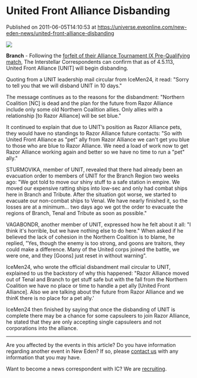 # United Front Alliance Disbanding
Published on 2011-06-05T14:10:53 at https://universe.eveonline.com/new-eden-news/united-front-alliance-disbanding

![](http://www.eve-ic.net/media/assets/icarticlebanner.png)  
  
 **Branch** \- Following the [forfeit of their Alliance Tournament IX Pre-Qualifying match](http://at.eve-ic.net/9/), The Interstellar Correspondents can confirm that as of 4.5.113, United Front Alliance [UNIT] will begin disbanding.   
  
Quoting from a UNIT leadership mail circular from IceMen24, it read: "Sorry to tell you that we will disband UNIT in 10 days."   
  
The message continues as to the reasons for the disbandment: "Northern Coalition [NC] is dead and the plan for the future from Razor Alliance include only some old Northern Coalition allies. Only allies with a relationship [to Razor Alliance] will be set blue."   
  
It continued to explain that due to UNIT’s position as Razor Alliance pets, they would have no standings to Razor Alliance future contacts: "So with United Front Alliance as "pet" ally from Razor Alliance we can't get you blue to those who are blue to Razor Alliance. We need a load of work now to get Razor Alliance working again and better so we have no time to run a "pet" ally."   
  
STURMOVIKA, member of UNIT, revealed that there had already been an evacuation order to members of UNIT for the Branch Region two weeks ago: "We got told to move our shiny stuff to a safe station in empire. We moved our expensive ratting ships into low-sec and only had combat ships here in Branch and Tribute. After the situation got worse, we started to evacuate our non-combat ships to Venal. We have nearly finished it, so the losses are at a minimum... two days ago we got the order to evacuate the regions of Branch, Tenal and Tribute as soon as possible."   
  
VAGABONDR, another member of UNIT, expressed how he felt about it all: "I think it's horrible, but we have nothing else to do here." When asked if he believed the lack of cohesion in the Northern Coalition is to blame, he replied, "Yes, though the enemy is too strong, and goons are traitors, they could make a difference. Many of the United corps joined the battle, we were one, and they [Goons] just reset in without warning".   
  
IceMen24, who wrote the official disbandment mail circular to UNIT, explained to us the backstory of why this happened: "Razor Alliance moved out of Tenal and Branch to get stuff safe but with the fall from the Northern Coalition we have no place or time to handle a pet ally [United Front Alliance]. Also we are talking about the future from Razor Alliance and we thinK there is no place for a pet ally.’   
  
IceMen24 then finished by saying that once the disbanding of UNIT is complete there may be a chance for some capsuleers to join Razor Alliance, he stated that they are only accepting single capsuleers and not corporations into the alliance.

* * *

Are you affected by the events in this article? Do you have information regarding another event in New Eden? If so, please [contact us](http://www.eveonline.com/news.asp?a=submitrp) with any information that you may have.  
  
Want to become a news correspondent with IC? We are [recruiting](http://www.eveonline.com/isd.asp).
